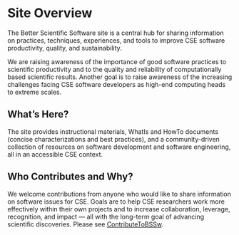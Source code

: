 # Site Overview

The Better Scientific Software site is a central hub for sharing information on practices, techniques, experiences, and tools to improve CSE software productivity, quality, and sustainability.  

We are raising awareness of the importance of good software practices to scientific productivity and to the quality and reliability of computationally based scientific results.  Another goal is to raise awareness of the increasing challenges facing CSE software developers as high-end computing heads to extreme scales.   

## What’s Here?
The site provides instructional materials, WhatIs and HowTo documents (concise characterizations and best practices), and a community-driven collection of resources on software development and software engineering, all in an accessible CSE context.  

## Who Contributes and Why?
We welcome contributions from anyone who would like to share information on software issues for CSE.  Goals are to help CSE researchers work more effectively  within their own projects and to increase collaboration, leverage, recognition, and impact — all with the long-term goal of advancing scientific discoveries.  Please see [ContributeToBSSw](https://bssw.io/contributes/new).

<!---
BSSw Site: Get Oriented: Site Overview
--->
